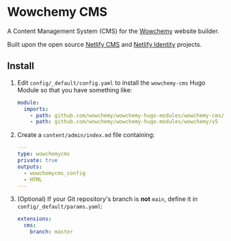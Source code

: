 # Wowchemy CMS

A Content Management System (CMS) for the [Wowchemy](https://wowchemy.com) website builder.

Built upon the open source [Netlify CMS](https://www.netlifycms.org/) and [Netlify Identity](https://docs.netlify.com/visitor-access/identity/#enable-identity-in-the-ui) projects.

## Install

1. Edit `config/_default/config.yaml` to install the `wowchemy-cms` Hugo Module so that you have something like:

   ```yaml
   module:
     imports:
       - path: github.com/wowchemy/wowchemy-hugo-modules/wowchemy-cms/v5
       - path: github.com/wowchemy/wowchemy-hugo-modules/wowchemy/v5
   ```

2. Create a `content/admin/index.md` file containing:

   ```yaml
   ---
   type: wowchemycms
   private: true
   outputs:
     - wowchemycms_config
     - HTML
   ---
   ```

3. (Optional) If your Git repository's branch is **not** `main`, define it in `config/_default/params.yaml`:

   ```yaml
   extensions:
     cms:
       branch: master
   ```
